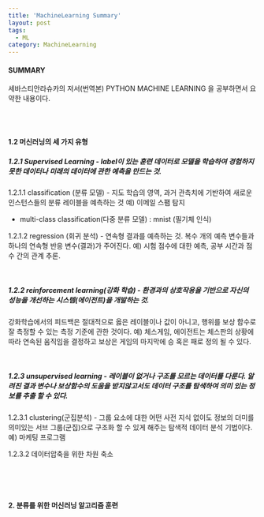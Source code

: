 ```yaml
---
title: 'MachineLearning Summary'
layout: post
tags:
  - ML
category: MachineLearning
---
```

#### SUMMARY
세바스티안라슈카의 저서(번역본) PYTHON MACHINE LEARNING 을 공부하면서 요약한 내용이다.

<br><br>

#### 1.2 머신러닝의 세 가지 유형
##### 1.2.1 Supervised Learning - label이 있는 훈련 데이터로 모델을 학습하여 경험하지 못한 데이터나 미래의 데이터에 관한 예측을 만드는 것.
1.2.1.1 classification (분류 모델) - 지도 학습의 영역, 과거 관측치에 기반하여 새로운 인스턴스들의 분류 레이블을 예측하는 것
예) 이메일 스팸 탐지
- multi-class classification(다중 분류 모델) : mnist (필기체 인식)

1.2.1.2 regression (회귀 분석) - 연속형 결과를 예측하는 것. 복수 개의 예측 변수들과 하나의 연속형 반응 변수(결과)가 주어진다.
예) 시험 점수에 대한 예측, 공부 시간과 점수 간의 관계 추론.

<br>

##### 1.2.2 reinforcement learning(강화 학습) - 환경과의 상호작용을 기반으로 자신의 성능을 개선하는 시스템(에이전트)을 개발하는 것.
강화학습에서의 피드백은 절대적으로 옳은 레이블이나 값이 아니고, 행위를 보상 함수로 잘 측정할 수 있는 측정 기준에 관한 것이다.
예) 체스게임, 에이전트는 체스판의 상황에 따라 연속된 움직임을 결정하고 보상은 게임의 마지막에 승 혹은 패로 정의 될 수 있다.

<br>

##### 1.2.3 unsupervised learning - 레이블이 없거나 구조를 모르는 데이터를 다룬다. 알려진 결과 변수나 보상함수의 도움을 받지않고서도 데이터 구조를 탐색하여 의미 있는 정보를 추출 할 수 있다.

1.2.3.1 clustering(군집분석) - 그룹 요소에 대한 어떤 사전 지식 없이도 정보의 더미를 의미있는 서브 그룹(군집)으로 구조화 할 수 있게 해주는
탐색적 데이터 분석 기법이다.
예) 마케팅 프로그램

1.2.3.2 데이터압축을 위한 차원 축소

<br><br><br>

#### 2. 분류를 위한 머신러닝 알고리즘 훈련


